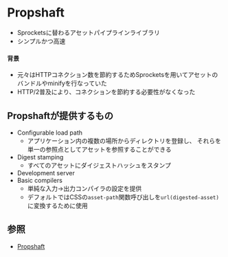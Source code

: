 # Propshaft
- Sprocketsに替わるアセットパイプラインライブラリ
- シンプルかつ高速

#### 背景
- 元々はHTTPコネクション数を節約するためSprocketsを用いてアセットのバンドルやminifyを行なっていた
- HTTP/2普及により、コネクションを節約する必要性がなくなった

## Propshaftが提供するもの
- Configurable load path
  - アプリケーション内の複数の場所からディレクトリを登録し、
    それらを単一の参照点としてアセットを参照することができる
- Digest stamping
  - すべてのアセットにダイジェストハッシュをスタンプ
- Development server
- Basic compilers
  - 単純な入力->出力コンパイラの設定を提供
  - デフォルトではCSSの`asset-path`関数呼び出しを`url(digested-asset)`に変換するために使用

## 参照
- [Propshaft](https://github.com/rails/propshaft)
